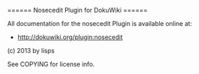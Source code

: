 ====== Nosecedit Plugin for DokuWiki ======

All documentation for the nosecedit Plugin is available online at:

  * http://dokuwiki.org/plugin:nosecedit

(c) 2013 by lisps

See COPYING for license info.